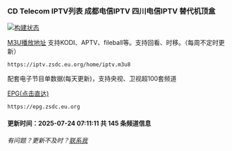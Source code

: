 ### CD Telecom IPTV列表 成都电信IPTV 四川电信IPTV 替代机顶盒
[![构建状态](https://danzhu-01.coding.net/badges/cd-telecom-iptv/job/4701255/build.svg)](/)

[M3U播放地址](https://iptv.zsdc.eu.org/home/iptv.m3u8) 支持KODI、APTV、fileball等。支持回看、时移。（每周不定时更新）

    https://iptv.zsdc.eu.org/home/iptv.m3u8

配套电子节目单数据(每天更新)，支持央视、卫视超100套频道

[EPG(点击直达)](https://epg.zsdc.eu.org)
        
    https://epg.zsdc.eu.org

#### 更新时间：2025-07-24 07:11:11 共 145 条频道信息

###### 有问题？更新不及时？[联系我](https://github.com/suzukua/iptv-cd-telecom/issues)
